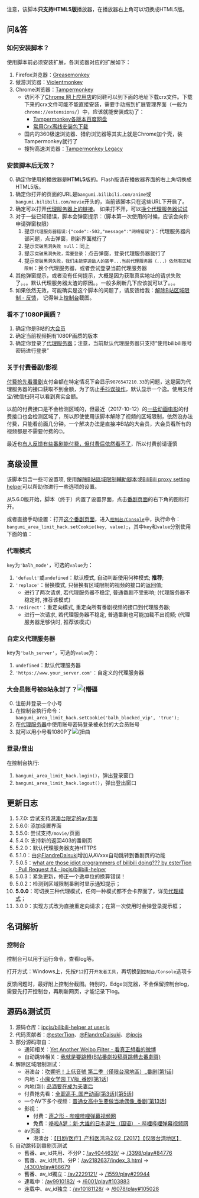 注意，该脚本**只支持HTML5版**播放器，在播放器右上角可以切换成HTML5版。

## 问&答

### 如何安装脚本？

使用脚本前必须安装扩展，各浏览器对应的扩展如下：

1. Firefox浏览器：[Greasemonkey](https://addons.mozilla.org/zh-CN/firefox/addon/greasemonkey/)
2. 傲游浏览器：[Violentmonkey](http://extension.maxthon.com/detail/index.php?view_id=1680)
3. Chrome浏览器：[Tampermonkey](https://chrome.google.com/webstore/detail/tampermonkey/dhdgffkkebhmkfjojejmpbldmpobfkfo)
    * 访问不了[Chrome 网上应用店](https://chrome.google.com/webstore/category/extensions)的同鞋可以到下面的地址下载crx文件。下载下来的crx文件可能不能直接安装，需要手动拖到扩展管理界面（一般为`chrome://extensions/`）中，应该就能安装成功了：
        * [Tampermonkey各版本百度网盘](http://pan.baidu.com/s/1nuCc4Al)
        * [常用Crx离线安装包下载](https://yurl.sinaapp.com/crx2.php)
    * 国内的360极速浏览器、猎豹浏览器等其实上就是Chrome加个壳，装Tampermonkey就行了
    * 搜狗高速浏览器：[Tampermonkey Legacy](http://ie.sogou.com/app/app_4326.html)

### 安装脚本后无效？

0. 确定你使用的播放器是**HTML5**版的。Flash版请在播放器界面的右上角切换成HTML5版。
1. 确定你打开的页面的URL是`bangumi.bilibili.com/anime`或`bangumi.bilibili.com/movie`开头的，当前该脚本只在这些URL下开启了。  
2. 确定可以打开[代理服务器上的链接](http://biliplus.ipcjsdev.tk/api/bangumi?season=5551)。 如果打不开，可以[换个代理服务器试试](https://github.com/ipcjs/bilibili-helper/blob/user.js/bilibili_bangumi_area_limit_hack.md#高级设置)
3. 对于一些已知错误，脚本会弹窗提示：（脚本第一次使用的时候，应该会向你申请弹窗权限）
    1. 提示`代理服务器错误:{"code":-502,"message":"网络错误"}`：代理服务器内部问题，点击弹窗，刷新界面就行了
    1. 提示`突破黑洞失败 null`：同上
    1. 提示`突破黑洞失败，需要登录`：点击弹窗，登录代理服务器就行了
    1. 提示`突破黑洞失败，我们未能穿透敌人的盔甲...当前代理服务器（...）依然有区域限制`：换个代理服务器，或者尝试登录当前代理服务器
4. 其他弹窗提示，或者没有任何提示，大概是因为获取真实地址的请求失败了。。。默认代理服务器太渣的原因。。一般多刷新几下应该就可以了。。。  
5. 如果依然无效，可能确实是这个脚本的问题了，请反馈给我：[解除B站区域限制 - 反馈](https://greasyfork.org/zh-CN/scripts/25718-%E8%A7%A3%E9%99%A4b%E7%AB%99%E5%8C%BA%E5%9F%9F%E9%99%90%E5%88%B6/feedback)， 记得带上[控制台](https://github.com/ipcjs/bilibili-helper/blob/user.js/bilibili_bangumi_area_limit_hack.md#控制台)截图。

### 看不了1080P画质？

1. 确定你是B站的[大会员](http://big.bilibili.com/site/big.html)
2. 确定当前视频拥有1080P画质的版本
3. 确定你登录了[代理服务器](http://biliplus.ipcjsdev.tk/login)；注意，当前默认代理服务器只支持“使用bilibili账号密码进行登录”

### 关于付费番剧/影视

[付费抢先看番剧](http://bangumi.bilibili.com/anime/6012/play#103819)支付金额在特定情况下会显示`9876547210.33`的问题，这是因为代理服务器的接口获取不到金额，为了防止[手抖误操作](http://bangumi.bilibili.com/anime/5852/play?aid=9815508#103960#reply238854223)，默认显示一个逸。使用支付宝/微信扫码可以看到真实金额。

以前的付费接口是不会检测区域的，但最近（2017-10-12）的[一些动画电影](https://bangumi.bilibili.com/movie/12116)的付费接口也会检测区域了，所以即使使用该脚本解除了视频的区域限制，依然没办法付费，只能看前面几分钟。一个解决办法是直接冲B站的大会员，大会员看所有的视频都是不需要付费的🙄。

最近也[有人反馈有些番剧能付费，但付费后依然看不了](https://greasyfork.org/zh-CN/forum/discussion/29953/x)，所以付费前请谨慎

## 高级设置

该脚本包含一些可设置项, 使用[解除B站區域限制輔助腳本](https://greasyfork.org/zh-TW/scripts/28907)或[BiliBili proxy setting helper](https://greasyfork.org/zh-TW/scripts/29378)可以帮助你进行一些选项的设置。

从5.6.0版开始，脚本（终于）内置了设置界面，点击[番剧页面](http://bangumi.bilibili.com/anime/5551)的右下角的图标打开。

或者直接手动设置：打开[这个番剧页面](http://bangumi.bilibili.com/anime/5551)，进入[`控制台/Console`](https://github.com/ipcjs/bilibili-helper/blob/user.js/bilibili_bangumi_area_limit_hack.md#控制台)中，执行命令：`bangumi_area_limit_hack.setCookie(key, value);`，其中`key`和`value`分别使用下面的值：

### 代理模式

`key`为`'balh_mode'`，可选的`value`为：

1. `'default'`或`undefined`：默认模式, 自动判断使用何种模式; **推荐**;
2. `'replace'`：替换模式, 只替换有区域限制的视频的接口的返回值; 
    - 进行了两次请求, 若代理服务器不稳定, 普通番剧不受影响; (代理服务器不稳定时, 推荐该模式)
3. `'redirect'`：重定向模式, 重定向所有番剧视频的接口到代理服务器; 
    - 进行一次请求, 若代理服务器不稳定, 普通番剧也可能加载不出视频; (代理服务器足够快时, 推荐该模式)

### 自定义代理服务器

key为`'balh_server'`，可选的`value`为：

1. `undefined`：默认代理服务器
2. `'https://www.your_server.com'`：自定义的代理服务器

### 大会员账号被B站永封了？<img src="http://bbs.saraba1st.com/2b/static/image/smiley/nq/010.gif" alt="(懵逼"/>

0. 注册并登录一个小号
1. 在控制台执行命令：`bangumi_area_limit_hack.setCookie('balh_blocked_vip', 'true');`
2. 在[代理服务器](http://biliplus.ipcjsdev.tk/login)中使用账号密码登录被永封的大会员账号
3. 就可以用小号看1080P了<img src="http://bbs.saraba1st.com/2b/static/image/smiley/nq/001.gif" alt="(扭曲"/>

### 登录/登出

在控制台执行:

1. `bangumi_area_limit_hack.login()`，弹出登录窗口
2. `bangumi_area_limit_hack.logout()`，弹出登出窗口

## 更新日志

1. 5.7.0: 尝试支持[港澳台限定的av页面](http://search.bilibili.com/all?keyword=%E4%BB%85%E9%99%90%E5%8F%B0%E6%B9%BE%E5%9C%B0%E5%8C%BA)
1. 5.6.0: 添加设置界面
1. 5.5.0: 尝试支持`/movie/`页面
1. 5.4.0: 支持新的返回403的番剧页
1. 5.2.0：默认代理服务器支持HTTPS
1. 5.1.0：由[@FlandreDaisuki](https://github.com/FlandreDaisuki)增加从AVxxx自动跳转到番剧页的功能
1. 5.0.5：[what are those idiot programmers of bilibili doing??? by esterTion · Pull Request #4 · ipcjs/bilibili-helper](https://github.com/ipcjs/bilibili-helper/pull/4)
1. 5.0.3：紧急更新，修正一个逸单位的换算错误！
1. 5.0.2：检测到区域限制番剧时显示通知提示；
1. **5.0.0**：可切换三种代理模式，任何一种模式都不会卡界面了，详见[代理模式](https://github.com/ipcjs/bilibili-helper/blob/user.js/bilibili_bangumi_area_limit_hack.md#代理模式)；
2. 3.0.0：实现方式改为直接重定向请求；在第一次使用时会弹登录提示框；

## 名词解析

### 控制台

控制台可以用于运行命令，查看log等。

打开方式：Windows上，先按`F12`打开`开发者工具`，再切换到`控制台/Console`选项卡

反馈问题时，最好附上控制台截图。特别的，Edge浏览器，不会保留控制台log，需要先打开控制台，再刷新网页，才能记录下log。

## 源码&测试页

1. 源码仓库：[ipcjs/bilibili-helper at user.js](https://github.com/ipcjs/bilibili-helper/tree/user.js)
2. 代码贡献者：[@esterTion](https://github.com/esterTion)、[@FlandreDaisuki](https://github.com/FlandreDaisuki)、[@ipcjs](https://github.com/ipcjs)
3. 部分源码取自：
    - 通知相关：[Yet Another Weibo Filter - 看真正想看的微博](https://tiansh.github.io/yawf/zh-cn.html)
    - 自动跳转相关：[我就是要跳轉(B站番劇投稿頁跳轉去番劇頁)](https://greasyfork.org/zh-CN/scripts/29151)
4. 解除区域限制测试：
    - 港澳台：[吹響吧！上低音號 第二季（僅限台灣地區）_番剧](http://bangumi.bilibili.com/anime/5551)[[第1话](http://bangumi.bilibili.com/anime/5551/play#96703)]
    - 内地：[小魔女学园 TV版_番剧](http://bangumi.bilibili.com/anime/5788)[[第1话](http://bangumi.bilibili.com/anime/5788/play#101761)]
    - 内地(新): [品酒要在成为夫妻后](https://bangumi.bilibili.com/anime/6423)
    - 付费抢先看：[全职高手_国产动画](http://bangumi.bilibili.com/anime/5852)[[第3话](http://bangumi.bilibili.com/anime/5852/play#103960)][[第5话](http://bangumi.bilibili.com/anime/6012/play#103819)]
    - 一个AV下多个视频：[普通女高中生要做当地偶像_番剧](http://bangumi.bilibili.com/anime/4124)[[第13话](http://bangumi.bilibili.com/anime/4124/play#100947)]
    - 影视：
        - 付费：[声之形 - 哔哩哔哩弹幕视频网](https://bangumi.bilibili.com/movie/12116)
        - 免费：[哆啦A梦：新·大雄的日本诞生（国语） - 哔哩哔哩弹幕视频网](https://bangumi.bilibili.com/movie/11871)
    - av页面：
        - 港澳台：[【日剧/医疗】产科医鸿鸟2 02【2017】【仅限台湾地区】](http://www.bilibili.com/video/av15659129/?from=search&seid=12221877300500108753)
5. 自动跳转到番剧页测试
    - 舊番、av_id共用、不分P：[/av4044639/](https://www.bilibili.com/video/av4044639/) → [/3398/play#84776](https://bangumi.bilibili.com/anime/3398/play#84776)
    - 舊番、av_id共用、分P：[/av2182637/index_3.html](https://www.bilibili.com/video/av2182637/index_3.html) → [/4300/play#88679](https://bangumi.bilibili.com/anime/4300/play#88679)
    - 舊番、av_id獨立：[/av2229121/](https://www.bilibili.com/video/av2229121/) → [/1559/play#29944](https://bangumi.bilibili.com/anime/1559/play#29944)
    - 連載中：[/av9910182/](https://www.bilibili.com/video/av9910182/) → [/6001/play#103883](https://bangumi.bilibili.com/anime/6001/play#103883)
    - 连载中、av_id独立：[/av10181128/](http://www.bilibili.com/video/av10181128/) → [/6078/play#105028](http://bangumi.bilibili.com/anime/6078/play#105028)
